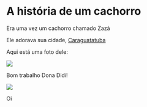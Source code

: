 # A história de um cachorro

Era uma vez um cachorro chamado Zazá

Ele adorava sua cidade, [Caraguatatuba](https://pt.wikipedia.org/wiki/Caraguatatuba) 

Aqui está uma foto dele:

![][Zyon]

Bom trabalho Dona Didi!

![](http://www.storytrap.com/wp-content/uploads/2015/01/urlbb.gif)


[Zyon]: https://caes101.files.wordpress.com/2012/11/filhote-de-cachorro-fofo.jpg

Oi
